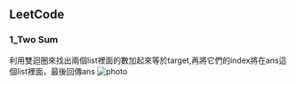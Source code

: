 ## LeetCode
### 1_Two Sum
利用雙迴圈來找出兩個list裡面的數加起來等於target,再將它們的index將在ans這個list裡面，最後回傳ans
![photo](https://github.com/stopraining/LearningNote/blob/master/pic/leet_1.jpg)
